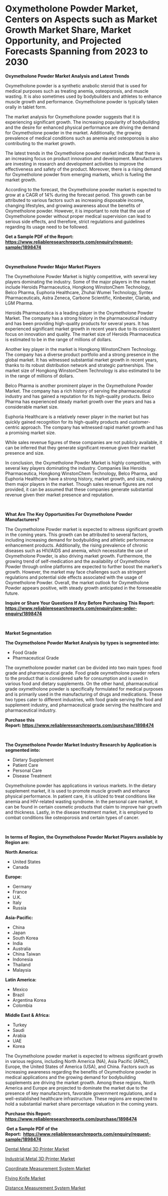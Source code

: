 <p><h1>Oxymetholone Powder Market, Centers on Aspects such as Market Growth Market Share, Market Opportunity, and Projected Forecasts Spanning from 2023 to 2030</h1></p><p><strong>Oxymetholone Powder Market Analysis and Latest Trends</strong></p>
<p><p>Oxymetholone powder is a synthetic anabolic steroid that is used for medical purposes such as treating anemia, osteoporosis, and muscle wasting. It is also sometimes used by bodybuilders and athletes to enhance muscle growth and performance. Oxymetholone powder is typically taken orally in tablet form.</p><p>The market analysis for Oxymetholone powder suggests that it is experiencing significant growth. The increasing popularity of bodybuilding and the desire for enhanced physical performance are driving the demand for Oxymetholone powder in the market. Additionally, the growing prevalence of medical conditions such as anemia and osteoporosis is also contributing to the market growth.</p><p>The latest trends in the Oxymetholone powder market indicate that there is an increasing focus on product innovation and development. Manufacturers are investing in research and development activities to improve the effectiveness and safety of the product. Moreover, there is a rising demand for Oxymetholone powder from emerging markets, which is fueling the market growth.</p><p>According to the forecast, the Oxymetholone powder market is expected to grow at a CAGR of 14% during the forecast period. This growth can be attributed to various factors such as increasing disposable income, changing lifestyles, and growing awareness about the benefits of Oxymetholone powder. However, it is important to note that the use of Oxymetholone powder without proper medical supervision can lead to serious side effects, and therefore, strict regulations and guidelines regarding its usage need to be followed.</p></p>
<p><strong>Get a Sample PDF of the Report:&nbsp; <a href="https://www.reliableresearchreports.com/enquiry/request-sample/1898474">https://www.reliableresearchreports.com/enquiry/request-sample/1898474</a></strong></p>
<p>&nbsp;</p>
<p><strong>Oxymetholone Powder Major Market Players</strong></p>
<p><p>The Oxymetholone Powder Market is highly competitive, with several key players dominating the industry. Some of the major players in the market include Heroids Pharmaceutica, Hongkong WinstonChem Technology, Belco Pharma, Euphoria Healthcare, Zhuhai Wumei Technology, Syntex Pharmaceuticals, Astra Zeneca, Carbone Scientific, Kinbester, Clarlab, and LGM Pharma.</p><p>Heroids Pharmaceutica is a leading player in the Oxymetholone Powder Market. The company has a strong history in the pharmaceutical industry and has been providing high-quality products for several years. It has experienced significant market growth in recent years due to its consistent focus on innovation and quality. The market size of Heroids Pharmaceutica is estimated to be in the range of millions of dollars.</p><p>Another key player in the market is Hongkong WinstonChem Technology. The company has a diverse product portfolio and a strong presence in the global market. It has witnessed substantial market growth in recent years, thanks to its robust distribution network and strategic partnerships. The market size of Hongkong WinstonChem Technology is also estimated to be in the range of millions of dollars.</p><p>Belco Pharma is another prominent player in the Oxymetholone Powder Market. The company has a rich history of serving the pharmaceutical industry and has gained a reputation for its high-quality products. Belco Pharma has experienced steady market growth over the years and has a considerable market size.</p><p>Euphoria Healthcare is a relatively newer player in the market but has quickly gained recognition for its high-quality products and customer-centric approach. The company has witnessed rapid market growth and has a promising market size.</p><p>While sales revenue figures of these companies are not publicly available, it can be inferred that they generate significant revenue given their market presence and size.</p><p>In conclusion, the Oxymetholone Powder Market is highly competitive, with several key players dominating the industry. Companies like Heroids Pharmaceutica, Hongkong WinstonChem Technology, Belco Pharma, and Euphoria Healthcare have a strong history, market growth, and size, making them major players in the market. Though sales revenue figures are not provided, it can be assumed that these companies generate substantial revenue given their market presence and reputation.</p></p>
<p>&nbsp;</p>
<p><strong>What Are The Key Opportunities For Oxymetholone Powder Manufacturers?</strong></p>
<p><p>The Oxymetholone Powder market is expected to witness significant growth in the coming years. This growth can be attributed to several factors, including increasing demand for bodybuilding and athletic performance enhancement products. Additionally, the rising prevalence of chronic diseases such as HIV/AIDS and anemia, which necessitate the use of Oxymetholone Powder, is also driving market growth. Furthermore, the growing trend of self-medication and the availability of Oxymetholone Powder through online platforms are expected to further boost the market's growth. However, the market may face challenges such as stringent regulations and potential side effects associated with the usage of Oxymetholone Powder. Overall, the market outlook for Oxymetholone Powder appears positive, with steady growth anticipated in the foreseeable future.</p></p>
<p><strong>Inquire or Share Your Questions If Any Before Purchasing This Report: <a href="https://www.reliableresearchreports.com/enquiry/pre-order-enquiry/1898474">https://www.reliableresearchreports.com/enquiry/pre-order-enquiry/1898474</a></strong></p>
<p>&nbsp;</p>
<p><strong>Market Segmentation</strong></p>
<p><strong>The Oxymetholone Powder Market Analysis by types is segmented into:</strong></p>
<p><ul><li>Food Grade</li><li>Pharmaceutical Grade</li></ul></p>
<p><p>The oxymetholone powder market can be divided into two main types: food grade and pharmaceutical grade. Food grade oxymetholone powder refers to the product that is considered safe for consumption and is used in various food and dietary supplements. On the other hand, pharmaceutical grade oxymetholone powder is specifically formulated for medical purposes and is primarily used in the manufacturing of drugs and medications. These two types cater to different industries, with food grade serving the food and supplement industry, and pharmaceutical grade serving the healthcare and pharmaceutical industry.</p></p>
<p><strong>Purchase this Report:&nbsp;<a href="https://www.reliableresearchreports.com/purchase/1898474">https://www.reliableresearchreports.com/purchase/1898474</a></strong></p>
<p>&nbsp;</p>
<p><strong>The Oxymetholone Powder Market Industry Research by Application is segmented into:</strong></p>
<p><ul><li>Dietary Supplement</li><li>Patient Care</li><li>Personal Care</li><li>Disease Treatment</li></ul></p>
<p><p>Oxymetholone powder has applications in various markets. In the dietary supplement market, it is used to promote muscle growth and enhance physical performance. In patient care, it is utilized to treat conditions like anemia and HIV-related wasting syndrome. In the personal care market, it can be found in certain cosmetic products that claim to improve hair growth and thickness. Lastly, in the disease treatment market, it is employed to combat conditions like osteoporosis and certain types of cancer.</p></p>
<p>&nbsp;</p>
<p><strong>In terms of Region, the Oxymetholone Powder Market Players available by Region are:</strong></p>
<p>
    <p> <strong> North America: </strong>
        <ul>
            <li>United States</li>
            <li>Canada</li>
        </ul>
        </p> 
    <p> <strong> Europe: </strong>
        <ul>
            <li>Germany</li>
            <li>France</li>
            <li>U.K.</li>
            <li>Italy</li>
            <li>Russia</li>
        </ul>
        </p> 
    <p> <strong> Asia-Pacific: </strong>
        <ul>
            <li>China</li>
            <li>Japan</li>
            <li>South Korea</li>
            <li>India</li>
            <li>Australia</li>
            <li>China Taiwan</li>
            <li>Indonesia</li>
            <li>Thailand</li>
            <li>Malaysia</li>
        </ul>
        </p> 
    <p> <strong> Latin America: </strong>
        <ul>
            <li>Mexico</li>
            <li>Brazil</li>
            <li>Argentina Korea</li>
            <li>Colombia</li>
        </ul>
        </p> 
    <p> <strong> Middle East & Africa: </strong>
        <ul>
            <li>Turkey</li>
            <li>Saudi</li>
            <li>Arabia</li>
            <li>UAE</li>
            <li>Korea</li>
        </ul>
    </p>
    </p>
<p><p>The Oxymetholone powder market is expected to witness significant growth in various regions, including North America (NA), Asia Pacific (APAC), Europe, the United States of America (USA), and China. Factors such as increasing awareness regarding the benefits of Oxymetholone powder in medical applications and the growing demand for bodybuilding supplements are driving the market growth. Among these regions, North America and Europe are projected to dominate the market due to the presence of key manufacturers, favorable government regulations, and a well-established healthcare infrastructure. These regions are expected to hold a substantial market share percentage valuation in the coming years.</p></p>
<p><strong>Purchase this Report: <a href="https://www.reliableresearchreports.com/purchase/1898474">https://www.reliableresearchreports.com/purchase/1898474</a></strong></p>
<p>&nbsp;<strong>Get a Sample PDF of the Report:&nbsp;&nbsp;<a href="https://www.reliableresearchreports.com/enquiry/request-sample/1898474">https://www.reliableresearchreports.com/enquiry/request-sample/1898474</a></strong></p>
<p><strong></strong></p>
<p><p><a href="https://medium.com/@flee.calm.mark/dental-metal-3d-printer-market-report-reveals-the-latest-trends-and-growth-opportunities-of-this-9f133f4f4cc9">Dental Metal 3D Printer Market</a></p><p><a href="https://medium.com/@bank.build.unity/industrial-metal-3d-printer-market-size-reveals-the-best-marketing-channels-in-global-industry-22ffb6bd4e61">Industrial Metal 3D Printer Market</a></p><p><a href="https://medium.com/@adeafrashri2022/coordinate-measurement-system-market-insights-into-market-cagr-market-trends-and-growth-6bd562d014d0">Coordinate Measurement System Market</a></p><p><a href="https://medium.com/@fire.honor.safe/decoding-flying-knife-market-metrics-market-share-trends-and-growth-patterns-d9372872cd59">Flying Knife Market</a></p><p><a href="https://medium.com/@kejsioni/distance-measurement-system-market-insights-into-market-cagr-market-trends-and-growth-strategies-4ef732e07e1f">Distance Measurement System Market</a></p></p>